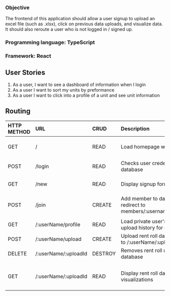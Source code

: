 ### Objective
The frontend of this application should allow a user signup  to upload an excel file (such as .xlsx), click on previous data uploads, and visualize data. It should also reroute a user who is not logged in / signed up. 

### Programming language: TypeScript
### Framework: React

## User Stories

1. As a user, I want to see a dashboard of information when I login
2. As a user I want to sort my units by preformance 
3. As a user I want to click into a profile of a unit and see unit information

## Routing
| HTTP METHOD | URL                     | CRUD    | Description                                                       | View                   |     |     |     |
|:----------- |:----------------------- |:------- |:----------------------------------------------------------------- |:---------------------- | --- | --- | --- |
| GET         | /                       | READ    | Load homepage with login form                                     | Home / User login      |     |     |     |
|             |                         |         |                                                                   |                        |     |     |     |
| POST        | /login                  | READ    | Checks user credentials against database                          |                        |     |     |     |
| GET         | /new                    | READ    | Display signup form                                               | Member signup form     |     |     |     |
| POST        | /join                   | CREATE  | Add member to database, redirect to members/:username/todayspicks |                        |     |     |     |
|             |                         |         |                                                                   |                        |     |     |     |
| GET         | /:userName/profile      | READ    | Load private user's rent roll upload history for quick access     | Profile                |     |     |     |
| POST        | /:userName/upload       | CREATE  | Upload rent roll data, redirected to /:userName/:uploadId         |                        |     |     |     |
| DELETE      | /:userName/:uploadId    | DESTROY | Removes rent roll upload from database                            |                        |     |     |     |
|             |                         |         |                                                                   |                        |     |     |     |
| GET         | /:userName/:uploadId    | READ    | Display rent roll data visualizations                             | Rent Roll Data Visuals |     |     |     |